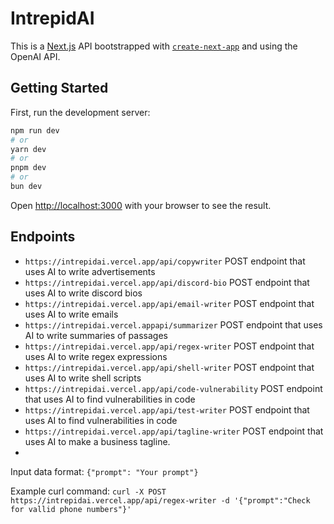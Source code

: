 # IntrepidAI
This is a [Next.js](https://nextjs.org/) API bootstrapped with [`create-next-app`](https://github.com/vercel/next.js/tree/canary/packages/create-next-app) and using the OpenAI API.

## Getting Started

First, run the development server:

```bash
npm run dev
# or
yarn dev
# or
pnpm dev
# or
bun dev
```

Open [http://localhost:3000](http://localhost:3000) with your browser to see the result.

## Endpoints
 - ```https://intrepidai.vercel.app/api/copywriter``` POST endpoint that uses AI to write advertisements
 - ```https://intrepidai.vercel.app/api/discord-bio``` POST endpoint that uses AI to write discord bios
 - ```https://intrepidai.vercel.app/api/email-writer``` POST endpoint that uses AI to write emails
 - ```https://intrepidai.vercel.appapi/summarizer``` POST endpoint that uses AI to write summaries of passages
 - ```https://intrepidai.vercel.app/api/regex-writer``` POST endpoint that uses AI to write regex expressions
 - ```https://intrepidai.vercel.app/api/shell-writer``` POST endpoint that uses AI to write shell scripts
 - ```https://intrepidai.vercel.app/api/code-vulnerability``` POST endpoint that uses AI to find vulnerabilities in code
 - ```https://intrepidai.vercel.app/api/test-writer``` POST endpoint that uses AI to find vulnerabilities in code
 - ```https://intrepidai.vercel.app/api/tagline-writer``` POST endpoint that uses AI to make a business tagline.
 - 
 Input data format: ```{"prompt": "Your prompt"}```
 
 
Example curl command: ```curl -X POST https://intrepidai.vercel.app/api/regex-writer -d '{"prompt":"Check for vallid phone numbers"}'```
